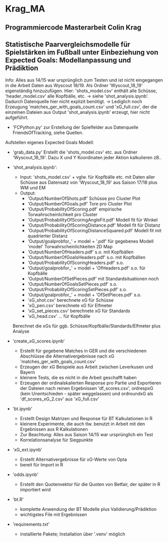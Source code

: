 # Krag_MA
## Programmiercode Masterarbeit Colin Krag 
## Statistische Paarvergleichsmodelle für Spielstärken im Fußball unter Einbeziehung von Expected Goals: Modellanpassung und Prädiktion
Info: Alles aus 14/15 war ursprünglich zum Testen und ist nicht eingegangen in die Arbeit 
Daten aus Wyscout 18/19. Als Ordner 'Wyscout_18_19' eigenständig hinzuzufügen.
Hier: 
'shots_model.csv' enthält alle Schüsse, 'header_model.csv' alle Kopfbälle, etc. -> siehe 'shot_analysis.ipynb'. Dadurch Datenquelle hier nicht explizit benötigt.
-> Lediglich noch Erzeugung 'matches_ger_with_goals_count.csv' und 'xG_full.csv', der die einzelnen Dateien aus Output 'shot_analysis.ipynb' erzeugt, hier nicht aufgeführt. 

- 'FCPython.py' zur Erstellung der Spielfelder aus Datenquelle FriendsOfTracking, siehe Quellen. 

Aufstellen eigenes Expected Goals Modell: 
- 'grab_data.py'
    Erstellt die 'shots_model.csv' etc. aus Ordner 'Wyscout_18_19'.
    Dazu X und Y Koordinaten jeder Aktion kalkulieren zB.. 


- 'shot_analysis.ipynb': 
    - Input: 'shots_model.csv' + vglw. für Kopfbälle etc. mit Daten aller Schüsse aus Datensatz von 'Wyscout_18_19' aus Saison 17/18 plus WM und EM 
    - Output:
        - 'Output/NumberOfShots.pdf' Schüsse pro Cluster Plot 
        - 'Output/NumberOfGoals.pdf' Tore pro Cluster Plot 
        - 'Output/ProbabilityOfScoring.pdf' empirische Torwahrscheinlichkeit pro Cluster 
        - 'Output/ProbabilityOfScoringAngleFit.pdf' Modell fit für Winkel 
        - 'Output/ProbabilityOfScoringDistance.pdf' Modell fit für Distanz 
        - 'Output/ProbabilityOfScoringDistanceSquared.pdf' Modell fit mit quadrierter Distanz 
        - 'Output/goalprobfor_' + model  + '.pdf' für gegebenes Modell 'model' Torwahrscheinlichkeiten 2D Map
        - 'Output/NumberOfHeaders.pdf' s.o. mit Kopfbällen 
        - 'Output/NumberOfGoalsHeaders.pdf' s.o. mit Kopfbällen 
        - 'Output/ProbabilityOfScoringHeaders.pdf' s.o. 
        - 'Output/goalprobfor_' + model  + 'OfHeaders.pdf' s.o. für Kopfbälle 
        - 'Output/NumberOfSetPieces.pdf' mit Standardsituationen noch 
        - 'Output/NumberOfGoalsSetPieces.pdf' s.o.
        - 'Output/ProbabilityOfScoringSetPieces.pdf' s.o. 
        - 'Output/goalprobfor_' + model  + 'OfSetPieces.pdf' s.o. 
        - 'xG_shot.csv' berechnete xG für Schüsse 
        - 'xG_pen.csv' berechnete xG für Elfmeter 
        - 'xG_set_pieces.csv' berechnete xG für Standards 
        - 'xG_head.csv' ... für Kopfbälle 
    
    Berechnet die xGs für ggb. Schüsse/Kopfbälle/Standards/Elfmeter plus Analyse 

- 'create_xG_scores.ipynb'
    - Erstellt für gegebene Matches in GER und die verschiedenen Abschlüsse die Alternativergebnisse nach xG 'matches_ger_with_goals_count.csv'
    - Erzeugen der xG Beispiele aus Arbeit zwischen Leverkusen und Bayern 
    - kleinere Tests, die es nicht in die Arbeit geschafft haben 
    - Erzeugen der ordinalskalierten Response pro Partie und Exportieren der Dateien nach reinen Ergebnissen 'df_scores.csv', ordrespxG (kein Unentschieden - später weggelassen) und 
        ordroundxG als 'df_scores_xG_2.csv' aus 'xG_full.csv'

- 'bt.ipynb'
    - Erstellt Design Matrizen und Response für BT Kalkulationen in R 
    - kleinere Experimente, die auch tlw. benutzt in Arbeit mit den Ergebnissen aus R Kalkulationen
    - Zur Beachtung: Alles aus Saison 14/15 war ursprünglich ein Test 
    - Korrelationsanalyse für Siegpunkte 


- 'xG_ext.ipynb' 
    - Erstellt Alternativergebnisse für xG-Werte von Opta 
    - bereit für Import in R 
    
- 'odds.ipynb'
    - Erstellt den Quotenvektor für die Quoten von Betfair, der später in R importiert wird 


- 'bt.R'
    - komplette Anwendung der BT Modelle plus Validierung/Prädiktion 
    - wichtigstes File mit Ergebnissen 

- 'requirements.txt'
    - installierte Pakete; Installation über '.venv' möglich 

